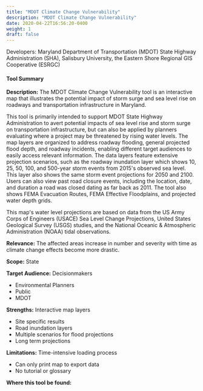 ```yaml
---
title: "MDOT Climate Change Vulnerability"
description: "MDOT Climate Change Vulnerability"
date: 2020-04-22T16:56:20-0400
weight: 1
draft: false
---
```

Developers: Maryland Department of Transportation (MDOT) State Highway Administration (SHA), Salisbury University, the Eastern Shore Regional GIS Cooperative (ESRGC)

#### Tool Summary
**Description:** The MDOT Climate Change Vulnerability tool is an interactive map that illustrates the potential impact of storm surge and sea level rise on roadways and transportation infrastructure in Maryland.

This tool is primarily intended to support MDOT State Highway Administration to avert potential impacts of sea level rise and storm surge on transportation infrastructure, but can also be applied by planners evaluating where a project may be threatened by rising water levels. The map layers are organized to address roadway flooding, general projected flood depth, and roadway incidents, enabling different target audiences to easily access relevant information. The data layers feature extensive projection scenarios, such as the roadway inundation layer which shows 10, 25, 50, 100, and 500-year storm events from 2015's observed sea level. This layer also shows the same storm event projections for 2050 and 2100. Users can also view past road closure events, including the location, date, and duration a road was closed dating as far back as 2011. The tool also shows FEMA Evacuation Routes, FEMA Effective Floodplains, and projected water depth grids. 

This map's water level projections are based on data from the US Army Corps of Engineers (USACE) Sea Level Change Projections, United States Geological Survey (USGS) studies, and the National Oceanic & Atmospheric Administration (NOAA) tidal observations.

**Relevance:** The affected areas increase in number and severity with time as climate change effects become more drastic.

**Scope:** State

**Target Audience:** Decisionmakers
* Environmental Planners
* Public
* MDOT

**Strengths:** Interactive map layers
* Site specific results
* Road inundation layers
* Multiple scenarios for flood projections
* Long term projections

**Limitations:** Time-intensive loading process
* Can only print map to export data
* No tutorial or glossary

**Where this tool be found:** 
